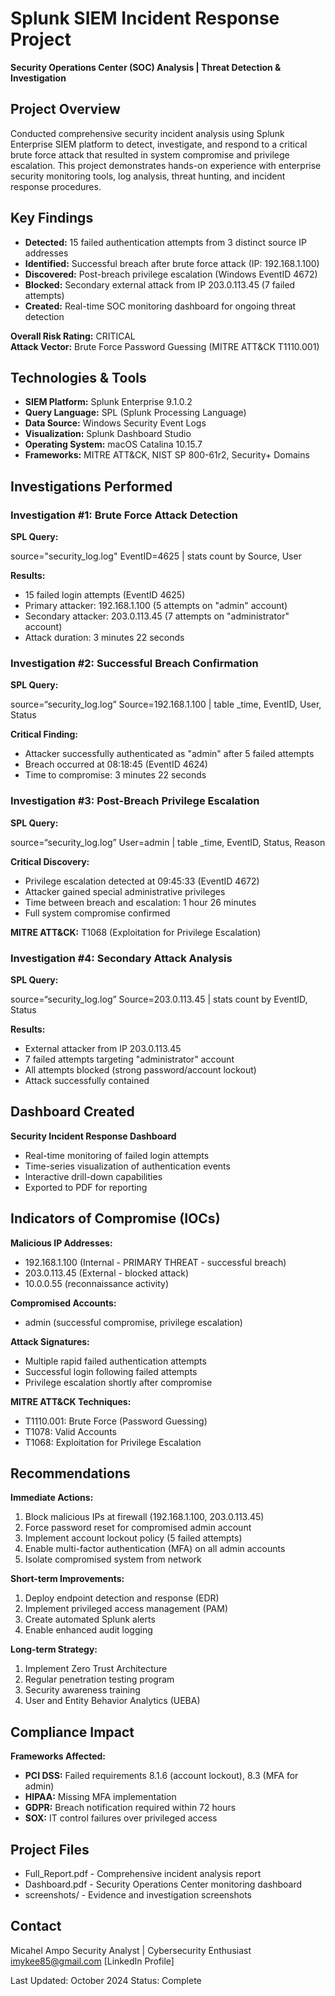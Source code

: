 # Splunk SIEM Incident Response Project

**Security Operations Center (SOC) Analysis | Threat Detection & Investigation**

## Project Overview

Conducted comprehensive security incident analysis using Splunk Enterprise SIEM platform to detect, investigate, and respond to a critical brute force attack that resulted in system compromise and privilege escalation. This project demonstrates hands-on experience with enterprise security monitoring tools, log analysis, threat hunting, and incident response procedures.

## Key Findings

- **Detected:** 15 failed authentication attempts from 3 distinct source IP addresses
- **Identified:** Successful breach after brute force attack (IP: 192.168.1.100)
- **Discovered:** Post-breach privilege escalation (Windows EventID 4672)
- **Blocked:** Secondary external attack from IP 203.0.113.45 (7 failed attempts)
- **Created:** Real-time SOC monitoring dashboard for ongoing threat detection

**Overall Risk Rating:** CRITICAL  
**Attack Vector:** Brute Force Password Guessing (MITRE ATT&CK T1110.001)


## Technologies & Tools

- **SIEM Platform:** Splunk Enterprise 9.1.0.2
- **Query Language:** SPL (Splunk Processing Language)
- **Data Source:** Windows Security Event Logs
- **Visualization:** Splunk Dashboard Studio
- **Operating System:** macOS Catalina 10.15.7
- **Frameworks:** MITRE ATT&CK, NIST SP 800-61r2, Security+ Domains


## Investigations Performed

### Investigation #1: Brute Force Attack Detection
**SPL Query:**

source="security_log.log" EventID=4625 | stats count by Source, User

**Results:**
- 15 failed login attempts (EventID 4625)
- Primary attacker: 192.168.1.100 (5 attempts on "admin" account)
- Secondary attacker: 203.0.113.45 (7 attempts on "administrator" account)
- Attack duration: 3 minutes 22 seconds



### Investigation #2: Successful Breach Confirmation
**SPL Query:**

source=“security_log.log” Source=192.168.1.100 | table _time, EventID, User, Status

**Critical Finding:**
- Attacker successfully authenticated as "admin" after 5 failed attempts
- Breach occurred at 08:18:45 (EventID 4624)
- Time to compromise: 3 minutes 22 seconds



### Investigation #3: Post-Breach Privilege Escalation
**SPL Query:**

source=“security_log.log” User=admin | table _time, EventID, Status, Reason

**Critical Discovery:**
- Privilege escalation detected at 09:45:33 (EventID 4672)
- Attacker gained special administrative privileges
- Time between breach and escalation: 1 hour 26 minutes
- Full system compromise confirmed

**MITRE ATT&CK:** T1068 (Exploitation for Privilege Escalation)



### Investigation #4: Secondary Attack Analysis
**SPL Query:**

source=“security_log.log” Source=203.0.113.45 | stats count by EventID, Status

**Results:**
- External attacker from IP 203.0.113.45
- 7 failed attempts targeting "administrator" account
- All attempts blocked (strong password/account lockout)
- Attack successfully contained



## Dashboard Created

**Security Incident Response Dashboard**
- Real-time monitoring of failed login attempts
- Time-series visualization of authentication events
- Interactive drill-down capabilities
- Exported to PDF for reporting



## Indicators of Compromise (IOCs)

**Malicious IP Addresses:**
- 192.168.1.100 (Internal - PRIMARY THREAT - successful breach)
- 203.0.113.45 (External - blocked attack)
- 10.0.0.55 (reconnaissance activity)

**Compromised Accounts:**
- admin (successful compromise, privilege escalation)

**Attack Signatures:**
- Multiple rapid failed authentication attempts
- Successful login following failed attempts
- Privilege escalation shortly after compromise

**MITRE ATT&CK Techniques:**
- T1110.001: Brute Force (Password Guessing)
- T1078: Valid Accounts
- T1068: Exploitation for Privilege Escalation



## Recommendations

**Immediate Actions:**
1. Block malicious IPs at firewall (192.168.1.100, 203.0.113.45)
2. Force password reset for compromised admin account
3. Implement account lockout policy (5 failed attempts)
4. Enable multi-factor authentication (MFA) on all admin accounts
5. Isolate compromised system from network

**Short-term Improvements:**
1. Deploy endpoint detection and response (EDR)
2. Implement privileged access management (PAM)
3. Create automated Splunk alerts
4. Enable enhanced audit logging

**Long-term Strategy:**
1. Implement Zero Trust Architecture
2. Regular penetration testing program
3. Security awareness training
4. User and Entity Behavior Analytics (UEBA)



## Compliance Impact

**Frameworks Affected:**
- **PCI DSS:** Failed requirements 8.1.6 (account lockout), 8.3 (MFA for admin)
- **HIPAA:** Missing MFA implementation
- **GDPR:** Breach notification required within 72 hours
- **SOX:** IT control failures over privileged access



## Project Files

- Full_Report.pdf - Comprehensive incident analysis report
- Dashboard.pdf - Security Operations Center monitoring dashboard
- screenshots/ - Evidence and investigation screenshots



## Contact

Micahel Ampo
Security Analyst | Cybersecurity Enthusiast
imykee85@gmail.com
[LinkedIn Profile]



Last Updated: October 2024
Status: Complete

































